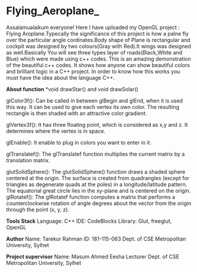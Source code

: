 # Flying_Aeroplane_
Assalamualaikum everyone! Here I have uploaded my OpenGL project : Flying Aroplane.Typecally  the significance of this  project is how a palne fly over the particular angle cordinates.Body shape of Plane is rectangular and cockpit was designed by two colours(Gray with Red).It wings was designed as well.Basically You will see three types layer of roads(Black,White and Blue) which were made using c++ codes. This is an amazing demonstration of the beautiful c++ codes. It shows how anyone can show beautiful colors and brilliant logic in a C++ project. In order to know how this works you must have the idea about the language C++.

**About function**
*void drawStar() and void drawSolar()

glColor3f(): Can be called in between glBegin and glEnd, when it is used this way. It can be used to give each vertex its own color. The resulting rectangle is then shaded with an attractive color gradient.

glVertex3f(): It has three floating point, which is considered as x,y and z. It determines where the vertex is in space.

glEnable(): It enable to plug in colors you want to enter in it.

glTranslatef(): The glTranslatef function multiplies the current matrix by a translation matrix.

glutSolidSphere(): The glutSolidSphere() function draws a shaded sphere centered at the origin. The surface is created from quadrangles (except for triangles as degenerate quads at the poles) in a longitude/latitude pattern. The equatorial great circle lies in the xy-plane and is centered on the origin.
glRotatef(): The glRotatef function computes a matrix that performs a counterclockwise rotation of angle degrees about the vector from the origin through the point (x, y, z).



**Tools Stack**
Language: C++
IDE: CodeBlocks
Library: Glut, freeglut, OpenGL


**Author**
Name: Tarekur Rahman
ID: 181-115-063
Dept. of CSE
Metropolitan University, Sylhet

 **Project supervisor**
Name: Masum Ahmed Eesha
Lecturer
Dept. of CSE
Metropolitan University, Sylhet
